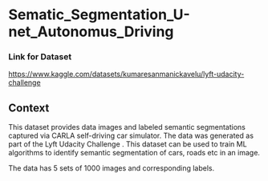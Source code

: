 # Sematic_Segmentation_U-net_Autonomus_Driving

### Link for Dataset
https://www.kaggle.com/datasets/kumaresanmanickavelu/lyft-udacity-challenge

## Context
This dataset provides data images and labeled semantic segmentations captured via CARLA self-driving car simulator. The data was generated as part of the Lyft Udacity Challenge . This dataset can be used to train ML algorithms to identify semantic segmentation of cars, roads etc in an image.

The data has 5 sets of 1000 images and corresponding labels.